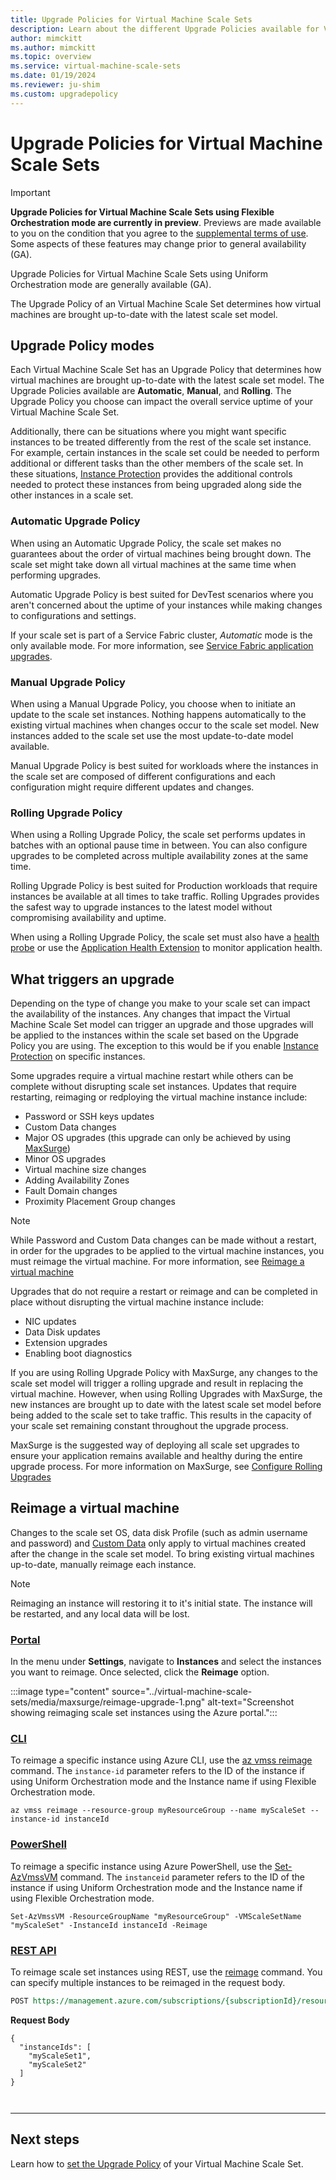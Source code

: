 ```yaml
---
title: Upgrade Policies for Virtual Machine Scale Sets
description: Learn about the different Upgrade Policies available for Virtual Machine Scale Sets
author: mimckitt
ms.author: mimckitt
ms.topic: overview
ms.service: virtual-machine-scale-sets
ms.date: 01/19/2024
ms.reviewer: ju-shim
ms.custom: upgradepolicy
---
```

# Upgrade Policies for Virtual Machine Scale Sets

> [!IMPORTANT]
> **Upgrade Policies for Virtual Machine Scale Sets using Flexible Orchestration mode are currently in preview**. Previews are made available to you on the condition that you agree to the [supplemental terms of use](https://azure.microsoft.com/support/legal/preview-supplemental-terms/). Some aspects of these features may change prior to general availability (GA). 
>
>Upgrade Policies for Virtual Machine Scale Sets using Uniform Orchestration mode are generally available (GA). 

The Upgrade Policy of an Virtual Machine Scale Set determines how virtual machines are brought up-to-date with the latest scale set model. 

## Upgrade Policy modes

Each Virtual Machine Scale Set has an Upgrade Policy that determines how virtual machines are brought up-to-date with the latest scale set model. The Upgrade Policies available are  **Automatic**, **Manual**, and **Rolling**. The Upgrade Policy you choose can impact the overall service uptime of your Virtual Machine Scale Set. 

Additionally, there can be situations where you might want specific instances to be treated differently from the rest of the scale set instance. For example, certain instances in the scale set could be needed to perform additional or different tasks than the other members of the scale set. In these situations, [Instance Protection](virtual-machine-scale-sets-instance-protection.md) provides the additional controls needed to protect these instances from being upgraded along side the other instances in a scale set. 

### Automatic Upgrade Policy
When using an Automatic Upgrade Policy, the scale set makes no guarantees about the order of virtual machines being brought down. The scale set might take down all virtual machines at the same time when performing upgrades. 

Automatic Upgrade Policy is best suited for DevTest scenarios where you aren't concerned about the uptime of your instances while making changes to configurations and settings. 

If your scale set is part of a Service Fabric cluster, *Automatic* mode is the only available mode. For more information, see [Service Fabric application upgrades](../service-fabric/service-fabric-application-upgrade.md).

### Manual Upgrade Policy
When using a Manual Upgrade Policy, you choose when to initiate an update to the scale set instances. Nothing happens automatically to the existing virtual machines when changes occur to the scale set model. New instances added to the scale set use the most update-to-date model available. 

Manual Upgrade Policy is best suited for workloads where the instances in the scale set are composed of different configurations and each configuration might require different updates and changes.

### Rolling Upgrade Policy

When using a Rolling Upgrade Policy, the scale set performs updates in batches with an optional pause time in between. You can also configure upgrades to be completed across multiple availability zones at the same time. 

Rolling Upgrade Policy is best suited for Production workloads that require instances be available at all times to take traffic. Rolling Upgrades provides the safest way to upgrade instances to the latest model without compromising availability and uptime. 

When using a Rolling Upgrade Policy, the scale set must also have a [health probe](../load-balancer/load-balancer-custom-probe-overview.md) or use the [Application Health Extension](virtual-machine-scale-sets-health-extension.md) to monitor application health.

## What triggers an upgrade

Depending on the type of change you make to your scale set can impact the availability of the instances. Any changes that impact the Virtual Machine Scale Set model can trigger an upgrade and those upgrades will be applied to the instances within the scale set based on the Upgrade Policy you are using. The exception to this would be if you enable [Instance Protection](virtual-machine-scale-sets-instance-protection.md) on specific instances. 

Some upgrades require a virtual machine restart while others can be complete without disrupting scale set instances. Updates that require restarting, reimaging or redploying the virtual machine instance include: 

- Password or SSH keys updates
- Custom Data changes
- Major OS upgrades (this upgrade can only be achieved by using [MaxSurge](virtual-machine-scale-sets-configure-rolling-upgrades.md))
- Minor OS upgrades
- Virtual machine size changes
- Adding Availability Zones
- Fault Domain changes
- Proximity Placement Group changes

> [!NOTE]
> While Password and Custom Data changes can be made without a restart, in order for the upgrades to be applied to the virtual machine instances, you must reimage the virtual machine. For more information, see [Reimage a virtual machine](#reimage-a-virtual-machine)

Upgrades that do not require a restart or reimage and can be completed in place without disrupting the virtual machine instance include: 

- NIC updates
- Data Disk updates
- Extension upgrades
- Enabling boot diagnostics

If you are using Rolling Upgrade Policy with MaxSurge, any changes to the scale set model will trigger a rolling upgrade and result in replacing the virtual machine. However, when using Rolling Upgrades with MaxSurge, the new instances are brought up to date with the latest scale set model before being added to the scale set to take traffic. This results in the capacity of your scale set remaining constant throughout the upgrade process. 

MaxSurge is the suggested way of deploying all scale set upgrades to ensure your application remains available and healthy during the entire upgrade process. For more information on MaxSurge, see [Configure Rolling Upgrades](virtual-machine-scale-sets-configure-rolling-upgrades)


 
## Reimage a virtual machine

Changes to the scale set OS, data disk Profile (such as admin username and password) and [Custom Data](../virtual-machines/custom-data.md) only apply to virtual machines created after the change in the scale set model. To bring existing virtual machines up-to-date, manually reimage each instance. 

> [!NOTE]
> Reimaging an instance will restoring it to it's initial state. The instance will be restarted, and any local data will be lost.

### [Portal](#tab/portal4)

In the menu under **Settings**, navigate to **Instances** and select the instances you want to reimage. Once selected, click the **Reimage** option.


:::image type="content" source="../virtual-machine-scale-sets/media/maxsurge/reimage-upgrade-1.png" alt-text="Screenshot showing reimaging scale set instances using the Azure portal.":::


### [CLI](#tab/cli4)
To reimage a specific instance using Azure CLI, use the [az vmss reimage](/cli/azure/vmss#az-vmss-reimage) command. The `instance-id` parameter refers to the ID of the instance if using Uniform Orchestration mode and the Instance name if using Flexible Orchestration mode. 

```azurecli-interactive
az vmss reimage --resource-group myResourceGroup --name myScaleSet --instance-id instanceId
```

### [PowerShell](#tab/powershell4)
To reimage a specific instance using Azure PowerShell, use the [Set-AzVmssVM](/powershell/module/az.compute/set-azvmssvm) command.  The `instanceid` parameter refers to the ID of the instance if using Uniform Orchestration mode and the Instance name if using Flexible Orchestration mode. 

```azurepowershell-interactive
Set-AzVmssVM -ResourceGroupName "myResourceGroup" -VMScaleSetName "myScaleSet" -InstanceId instanceId -Reimage
```

### [REST API](#tab/rest4)
To reimage scale set instances using REST, use the [reimage](/rest/api/compute/virtualmachinescalesets/reimage) command. You can specify multiple instances to be reimaged in the request body. 

```rest
POST https://management.azure.com/subscriptions/{subscriptionId}/resourceGroups/myResourceGroup/providers/Microsoft.Compute/virtualMachineScaleSets/myScaleSet/reimage?api-version={apiVersion}
```

**Request Body**
```HTTP
{
  "instanceIds": [
    "myScaleSet1",
    "myScaleSet2"
  ]
}



```
---

## Next steps
Learn how to [set the Upgrade Policy](virtual-machine-scale-sets-set-upgrade-policy.md) of your Virtual Machine Scale Set.

